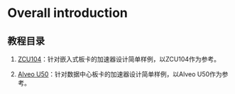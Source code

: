 # Overall introduction


## 教程目录

1. [ZCU104](./start_ZCU104.md)：针对嵌入式板卡的加速器设计简单样例，以ZCU104作为参考。

2. [Alveo U50](./start_U50.md)：针对数据中心板卡的加速器设计简单样例，以Alveo U50作为参考。
